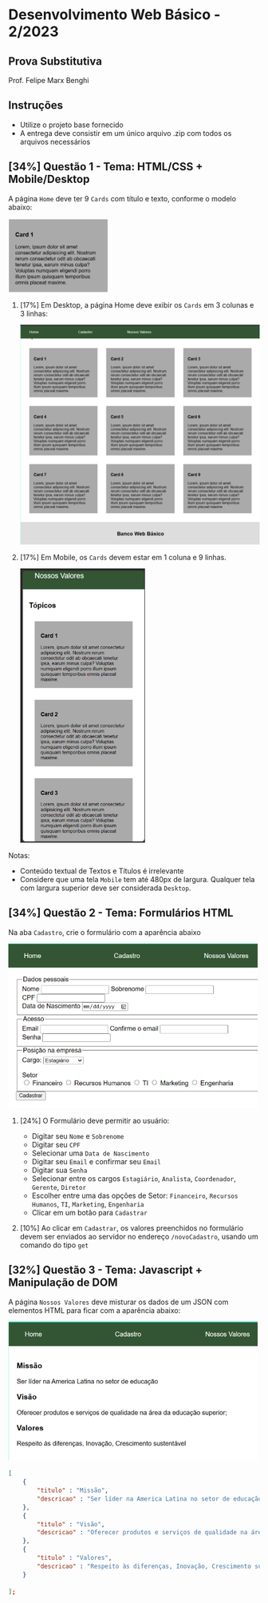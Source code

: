 # **Desenvolvimento Web Básico - 2/2023**
## Prova Substitutiva
Prof. Felipe Marx Benghi 
    
## Instruções
* Utilize o projeto base fornecido
* A entrega deve consistir em um único arquivo .zip com todos os arquivos necessários

## [34%] Questão 1 - Tema: HTML/CSS + Mobile/Desktop
   
A página `Home` deve ter 9 `Cards` com título e texto, conforme o modelo abaixo:

<img src="image-15.png" width="200" >
    

1. [17%] Em Desktop, a página Home deve exibir os `Cards` em 3 colunas e 3 linhas:

    <img src="image-16.png" width="500">
1. [17%] Em Mobile, os `Cards` devem estar em 1 coluna e 9 linhas.

    <img src="image-19.png" width="250">


Notas:
* Conteúdo textual de Textos e Títulos é irrelevante
* Considere que uma tela `Mobile` tem até 480px de largura. Qualquer tela com largura superior deve ser considerada `Desktop`.


## [34%] Questão 2 - Tema: Formulários HTML
Na aba `Cadastro`, crie o formulário com a aparência abaixo

<img src="image-17.png" width="500">

1. [24%] O Formulário deve permitir ao usuário:   
    * Digitar seu `Nome` e `Sobrenome` 
    * Digitar seu `CPF`
    * Selecionar uma `Data de Nascimento`
    * Digitar seu `Email` e confirmar seu `Email` 
    * Digitar sua `Senha`
    * Selecionar entre os cargos `Estagiário`, `Analista`, `Coordenador`, `Gerente`, `Diretor`
    * Escolher entre uma das opções de Setor: `Financeiro`, `Recursos Humanos`, `TI`, `Marketing`, `Engenharia`
    * Clicar em um botão para `Cadastrar` 

1. [10%] Ao clicar em `Cadastrar`, os valores preenchidos no formulário devem ser enviados ao servidor no endereço `/novoCadastro`, usando um comando do tipo `get` 

## [32%] Questão 3 - Tema: Javascript + Manipulação de DOM
A página `Nossos Valores` deve misturar os dados de um JSON com elementos HTML para ficar com a aparência abaixo:

<img src="image-18.png" width="500">


```JSON
[
    {
        "titulo" : "Missão",
        "descricao" : "Ser líder na America Latina no setor de educação"
    },
    {
        "titulo" : "Visão",
        "descricao" : "Oferecer produtos e serviços de qualidade na área da educação superior;"
    },
    {
        "titulo" : "Valores",
        "descricao" : "Respeito às diferenças, Inovação, Crescimento sustentável"
    }

];
```

    

